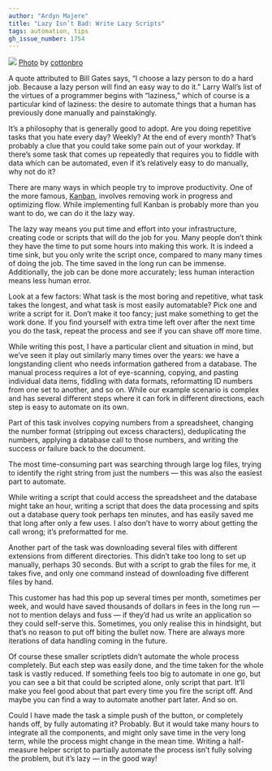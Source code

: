```yaml
---
author: "Ardyn Majere"
title: "Lazy Isn’t Bad: Write Lazy Scripts"
tags: automation, tips
gh_issue_number: 1754
---
```


![](/blog/2021/06/09/lazy-isnt-bad-write-lazy-scripts/banner.jpg)
[Photo](https://www.pexels.com/photo/woman-in-white-and-blue-striped-dress-shirt-using-laptop-4626344/) by [cottonbro](https://www.pexels.com/@cottonbro)

A quote attributed to Bill Gates says, “I choose a lazy person to do a hard job. Because a lazy person will find an easy way to do it.” Larry Wall’s list of the virtues of a programmer begins with “laziness,” which of course is a particular kind of laziness: the desire to automate things that a human has previously done manually and painstakingly.

It’s a philosophy that is generally good to adopt. Are you doing repetitive tasks that you hate every day? Weekly? At the end of every month? That’s probably a clue that you could take some pain out of your workday. If there’s some task that comes up repeatedly that requires you to fiddle with data which can be automated, even if it’s relatively easy to do manually, why not do it?

There are many ways in which people try to improve productivity. One of the more famous, [Kanban](https://en.wikipedia.org/wiki/Kanban_\(development\)), involves removing work in progress and optimizing flow. While implementing full Kanban is probably more than you want to do, we can do it the lazy way.

The lazy way means you put time and effort into your infrastructure, creating code or scripts that will do the job for you. Many people don’t think they have the time to put some hours into making this work. It is indeed a time sink, but you only write the script once, compared to many many times of doing the job. The time saved in the long run can be immense. Additionally, the job can be done more accurately; less human interaction means less human error.

Look at a few factors: What task is the most boring and repetitive, what task takes the longest, and what task is most easily automatable? Pick one and write a script for it. Don’t make it too fancy; just make something to get the work done. If you find yourself with extra time left over after the next time you do the task, repeat the process and see if you can shave off more time.

While writing this post, I have a particular client and situation in mind, but we’ve seen it play out similarly many times over the years: we have a longstanding client who needs information gathered from a database. The manual process requires a lot of eye-scanning, copying, and pasting individual data items, fiddling with data formats, reformatting ID numbers from one set to another, and so on. While our example scenario is complex and has several different steps where it can fork in different directions, each step is easy to automate on its own.

Part of this task involves copying numbers from a spreadsheet, changing the number format (stripping out excess characters), deduplicating the numbers, applying a database call to those numbers, and writing the success or failure back to the document.

The most time-consuming part was searching through large log files, trying to identify the right string from just the numbers — this was also the easiest part to automate.

While writing a script that could access the spreadsheet and the database might take an hour, writing a script that does the data processing and spits out a database query took perhaps ten minutes, and has easily saved me that long after only a few uses. I also don’t have to worry about getting the call wrong; it’s preformatted for me.

Another part of the task was downloading several files with different extensions from different directories. This didn’t take too long to set up manually, perhaps 30 seconds. But with a script to grab the files for me, it takes five, and only one command instead of downloading five different files by hand.

This customer has had this pop up several times per month, sometimes per week, and would have saved thousands of dollars in fees in the long run — not to mention delays and fuss — if they’d had us write an application so they could self-serve this. Sometimes, you only realise this in hindsight, but that’s no reason to put off biting the bullet now. There are always more iterations of data handling coming in the future.

Of course these smaller scriptlets didn’t automate the whole process completely. But each step was easily done, and the time taken for the whole task is vastly reduced. If something feels too big to automate in one go, but you can see a bit that could be scripted alone, only script that part. It’ll make you feel good about that part every time you fire the script off. And maybe you can find a way to automate another part later. And so on.

Could I have made the task a simple push of the button, or completely hands off, by fully automating it? Probably. But it would take many hours to integrate all the components, and might only save time in the very long term, while the process might change in the mean time. Writing a half-measure helper script to partially automate the process isn’t fully solving the problem, but it’s lazy — in the good way!
